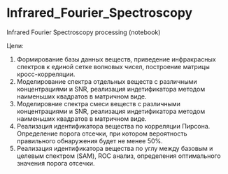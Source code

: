# Infrared_Fourier_Spectroscopy
Infrared Fourier Spectroscopy processing (notebook)

Цели:
1. Формирование базы данных веществ, приведение инфракрасных спектров к единой сетке волновых чисел, построение матрицы кросс-корреляции.
2. Моделирование спектра отдельных веществ с различными концентрациями и SNR, реализация индетификатора методом наименьших квадратов в матричном виде.
3. Моделировние спектра смеси веществ с различными концентрациями и SNR, реализация индетификатора методом наименьших квадратов в матричном виде.
4. Реализация идентификатора вещества по корреляции Пирсона. Определение порога отсечки, при котором вероятность правильного обнаружения будет не менее 50%.
5. Реализация идентификатора вещества по углу между базовым и целевым спектром (SAM), ROC анализ, определения оптимального значения порога отсечки.
